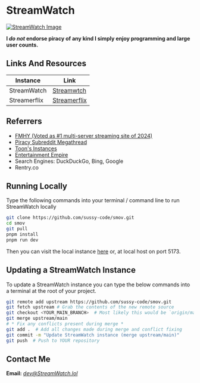 # StreamWatch
[![StreamWatch Image](.github/StreamWatch.png)](https://docs.undi.rest)  

**I *do not* endorse piracy of any kind I simply enjoy programming and large user counts.**

## Links And Resources
| Instance        | Link                                                             | 
|----------------|------------------------------------------------------------------|
| StreamWatch | [Streamwtch](https://streamwatch.online)                          | 
| Streamerflix      | [Streamerflix](https://streamerflix.xyz)                |

## Referrers
- [FMHY (Voted as #1 multi-server streaming site of 2024)](https://fmhy.net)
- [Piracy Subreddit Megathread](https://www.reddit.com/r/Piracy/s/iymSloEpXn)
- [Toon's Instances](https://erynith.github.io/movie-web-instances)
- [Entertainment Empire](https://discord.gg/8NSDNEMfja)
- Search Engines: DuckDuckGo, Bing, Google
- Rentry.co


## Running Locally
Type the following commands into your terminal / command line to run StreamWatch locally
```bash
git clone https://github.com/sussy-code/smov.git
cd smov
git pull
pnpm install
pnpm run dev
```
Then you can visit the local instance [here](http://localhost:5173) or, at local host on port 5173.


## Updating a StreamWatch Instance
To update a StreamWatch instance you can type the below commands into a terminal at the root of your project.
```bash
git remote add upstream https://github.com/sussy-code/smov.git
git fetch upstream # Grab the contents of the new remote source
git checkout <YOUR_MAIN_BRANCH>  # Most likely this would be `origin/main`
git merge upstream/main
# * Fix any conflicts present during merge *
git add .  # Add all changes made during merge and conflict fixing
git commit -m "Update StreamWatch instance (merge upstream/main)"
git push  # Push to YOUR repository
```


## Contact Me
**Email:** *[dev@StreamWatch.lol](mailto:dev@StreamWatch.lol)* 
